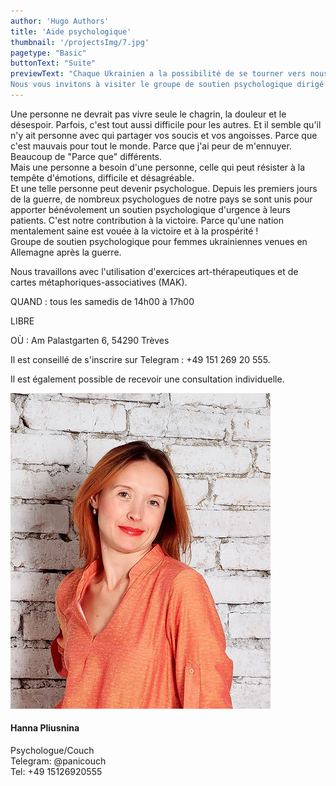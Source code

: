 ```yaml
---
author: 'Hugo Authors'
title: 'Aide psychologique'
thumbnail: '/projectsImg/7.jpg'
pagetype: "Basic"
buttonText: "Suite"
previewText: "Chaque Ukrainien a la possibilité de se tourner vers nous pour obtenir de l'aide et la recevra certainement.
Nous vous invitons à visiter le groupe de soutien psychologique dirigé par la psychologue, coach Hanna Plyusnina."
---
```


<div class=' m-0 bg-fixed bg-cover'>
        <div class='grid lg:grid-cols-2 3xl:gap-8 lg:gap-6 gap-4 mx-auto my-8 container w-4/5 border-2 border-red-400 dark:border-red-600'>
        <div class='text-left flex flex-col justify-center pl-4 md:pl-6 w-11/12'>
        <p class='text-black dark:text-white py-4 text-base text-justify'>Une personne ne devrait pas vivre seule le chagrin, la douleur et le désespoir. Parfois, c'est tout aussi difficile pour les autres. Et il semble qu'il n'y ait personne avec qui partager vos soucis et vos angoisses. Parce que c'est mauvais pour tout le monde. Parce que j'ai peur de m'ennuyer. Beaucoup de "Parce que" différents.<br>
Mais une personne a besoin d'une personne, celle qui peut résister à la tempête d'émotions, difficile et désagréable.<br>
Et une telle personne peut devenir psychologue. Depuis les premiers jours de la guerre, de nombreux psychologues de notre pays se sont unis pour apporter bénévolement un soutien psychologique d'urgence à leurs patients. C'est notre contribution à la victoire. Parce qu'une nation mentalement saine est vouée à la victoire et à la prospérité !<br>
Groupe de soutien psychologique pour femmes ukrainiennes venues en Allemagne après la guerre.
        </p>   
         <p class='text-black dark:text-white py-0.5 text-base text-justify'>
         Nous travaillons avec l'utilisation d'exercices art-thérapeutiques et de cartes métaphoriques-associatives (MAK).
        </p>
          <p class='text-black dark:text-white py-2 text-base text-justify' >
          QUAND : tous les samedis de 14h00 à 17h00 </p>  
           <p class='text-black dark:text-white py-2 text-base text-justify'>
        LIBRE </p>
           <p class='text-black dark:text-white py-2 text-base text-justify'>
         OÙ : Am Palastgarten 6, 54290 Trèves </p>
         <p class='text-black dark:text-white py-2 text-base text-justify'>
         Il est conseillé de s'inscrire sur Telegram : 
         +49 151 269 20 555.</p>
         <p class='text-black dark:text-white py-6 text-base text-justify'>
Il est également possible de recevoir une consultation individuelle.</p>      
    </div>
      <div class='flex flex-col justify-center px-4 md:px-6 w-full'> 
       <div class='relative flex justify-center '>
        <img src='/aboutImg/ourTeam/e57edb_4265bc9abc744880b04928e9a47f5335_mv2.jpg'>
    </div>
     <div class='flex flex-col justify-center'>
        <h4 class='text-2xl p-4 flex justify-center'>Hanna Pliusnina</h4>
            <p class='px-2 pb-2 flex justify-center'>Psychologue/Couch <br>
            Telegram: @panicouch <br>
            Tel: +49 15126920555</p>
            </div>
     </div>  
 </div>      
</div>